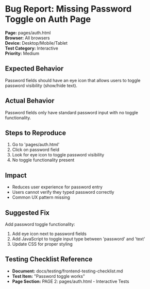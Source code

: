 # Bug Report: Missing Password Toggle on Auth Page

**Page:** pages/auth.html  
**Browser:** All browsers  
**Device:** Desktop/Mobile/Tablet  
**Test Category:** Interactive  
**Priority:** Medium

## Expected Behavior
Password fields should have an eye icon that allows users to toggle password visibility (show/hide text).

## Actual Behavior
Password fields only have standard password input with no toggle functionality.

## Steps to Reproduce
1. Go to 'pages/auth.html'
2. Click on password field
3. Look for eye icon to toggle password visibility
4. No toggle functionality present

## Impact
- Reduces user experience for password entry
- Users cannot verify they typed password correctly
- Common UX pattern missing

## Suggested Fix
Add password toggle functionality:
1. Add eye icon next to password fields
2. Add JavaScript to toggle input type between 'password' and 'text'
3. Update CSS for proper styling

## Testing Checklist Reference
- **Document:** docs/testing/frontend-testing-checklist.md
- **Test Item:** "Password toggle works"
- **Page Section:** PAGE 2: pages/auth.html - Interactive Tests